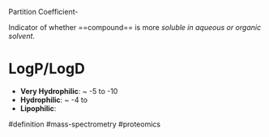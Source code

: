 Partition Coefficient-

Indicator of whether ==compound== is more *soluble in aqueous or organic solvent*.

# LogP/LogD

- **Very Hydrophilic**: ~ -5 to -10
- **Hydrophilic**: ~ -4 to 
- **Lipophilic**: 

#definition #mass-spectrometry #proteomics 
